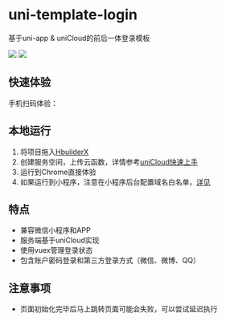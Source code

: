 # uni-template-login

基于uni-app & uniCloud的前后一体登录模板

![](https://img-cdn-qiniu.dcloud.net.cn/7E6B79E2-B469-4CF3-8F4D-7502E72C4CB8.png?imageView2/0/w/375)
![](https://img-cdn-qiniu.dcloud.net.cn/659AE293-95F8-46E1-AC1F-D62FE3B080DB.png?imageView2/0/w/375)

## 快速体验

手机扫码体验：


## 本地运行

1. 将项目拖入[HbuilderX](http://www.dcloud.io/hbuilderx.html)
2. 创建服务空间，上传云函数，详情参考[uniCloud快速上手](https://uniapp.dcloud.net.cn/uniCloud/quickstart)
3. 运行到Chrome直接体验
4. 如果运行到小程序，注意在小程序后台配置域名白名单，[详见](https://uniapp.dcloud.net.cn/uniCloud/quickstart?id=%e5%b0%8f%e7%a8%8b%e5%ba%8f%e4%b8%ad%e4%bd%bf%e7%94%a8unicloud%e7%9a%84%e7%99%bd%e5%90%8d%e5%8d%95%e9%85%8d%e7%bd%ae)

## 特点
* 兼容微信小程序和APP
* 服务端基于uniCloud实现
* 使用vuex管理登录状态
* 包含账户密码登录和第三方登录方式（微信、微博、QQ）

## 注意事项
* 页面初始化完毕后马上跳转页面可能会失败，可以尝试延迟执行
